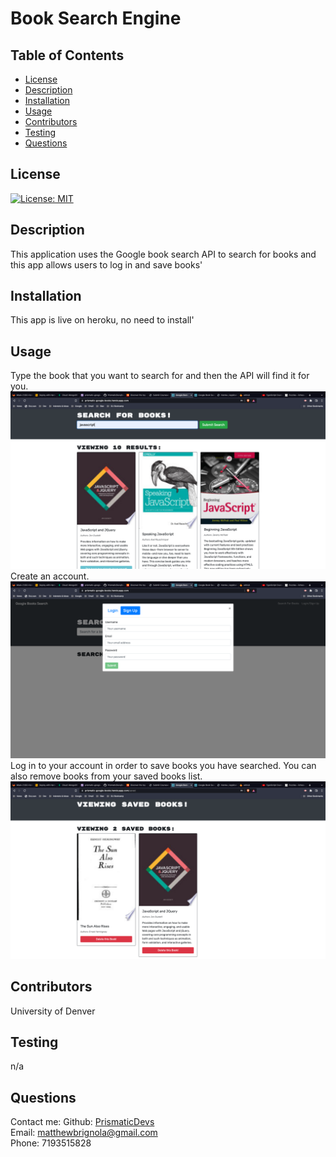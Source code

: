 # Book Search Engine

## Table of Contents

- [License](#license)
- [Description](#description)
- [Installation](#installation)
- [Usage](#instructions)
- [Contributors](#contributors)
- [Testing](#testing)
- [Questions](#questions)

## License

[![License: MIT](https://img.shields.io/badge/License-MIT-yellow.svg)](https://opensource.org/licenses/MIT)

## Description

This application uses the Google book search API to search for books and this app allows users to log in and save books'

## Installation

This app is live on heroku, no need to install'

## Usage

Type the book that you want to search for and then the API will find it for you.
![Search](./img/search.png)
Create an account.
![Account](./img/signup.png)
Log in to your account in order to save books you have searched. You can also remove books from your saved books list.
![Login](./img/saved.png)

## Contributors

University of Denver

## Testing

n/a

## Questions

Contact me:
Github: [PrismaticDevs](https://github.com/PrismaticDevs) <br>
Email: matthewbrignola@gmail.com <br>
Phone: 7193515828 <br>
